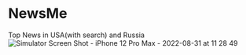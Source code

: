 # NewsMe

Top News in USA(with search) and Russia
![Simulator Screen Shot - iPhone 12 Pro Max - 2022-08-31 at 11 28 49](https://user-images.githubusercontent.com/69522563/187616246-5da3daeb-c9f0-4c8e-aa2d-e3f85aa8b262.png)
